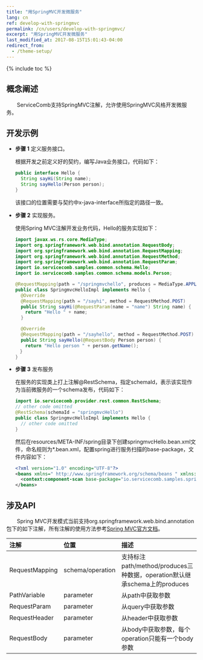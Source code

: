 ```yaml
---
title: "用SpringMVC开发微服务"
lang: cn
ref: develop-with-springmvc
permalink: /cn/users/develop-with-springmvc/
excerpt: "用SpringMVC开发微服务"
last_modified_at: 2017-08-15T15:01:43-04:00
redirect_from:
  - /theme-setup/
---
```


{% include toc %}
## 概念阐述

　　ServiceComb支持SpringMVC注解，允许使用SpringMVC风格开发微服务。

## 开发示例

* **步骤 1** 定义服务接口。

   根据开发之前定义好的契约，编写Java业务接口，代码如下：

   ```java
   public interface Hello {
     String sayHi(String name);
     String sayHello(Person person);
   }
   ```

   该接口的位置需要与契约中x-java-interface所指定的路径一致。

* **步骤 2** 实现服务。

   使用Spring MVC注解开发业务代码，Hello的服务实现如下：

   ```java
   import javax.ws.rs.core.MediaType;
   import org.springframework.web.bind.annotation.RequestBody;
   import org.springframework.web.bind.annotation.RequestMapping;
   import org.springframework.web.bind.annotation.RequestMethod;
   import org.springframework.web.bind.annotation.RequestParam;
   import io.servicecomb.samples.common.schema.Hello;
   import io.servicecomb.samples.common.schema.models.Person;
   
   @RequestMapping(path = "/springmvchello", produces = MediaType.APPLICATION_JSON)
   public class SpringmvcHelloImpl implements Hello {
     @Override
     @RequestMapping(path = "/sayhi", method = RequestMethod.POST)
     public String sayHi(@RequestParam(name = "name") String name) {
   　  return "Hello " + name;
     }

     @Override
     @RequestMapping(path = "/sayhello", method = RequestMethod.POST)
     public String sayHello(@RequestBody Person person) {
   　  return "Hello person " + person.getName();
   　}
   }
   ```

* **步骤 3** 发布服务

   在服务的实现类上打上注解@RestSchema，指定schemaId，表示该实现作为当前微服务的一个schema发布，代码如下：

   ```java
   import io.servicecomb.provider.rest.common.RestSchema;
   // other code omitted
   @RestSchema(schemaId = "springmvcHello")
   public class SpringmvcHelloImpl implements Hello {
     // other code omitted
   }
   ```

   然后在resources/META-INF/spring目录下创建springmvcHello.bean.xml文件，命名规则为\*.bean.xml，配置spring进行服务扫描的base-package，文件内容如下：

   ```xml
   <?xml version="1.0" encoding="UTF-8"?>
   <beans xmlns=" http://www.springframework.org/schema/beans " xmlns:xsi=" http://www.w3.org/2001/XMLSchema-instance " xmlns:p=" http://www.springframework.org/schema/p " xmlns:util=" http://www.springframework.org/schema/util " xmlns:cse=" http://www.huawei.com/schema/paas/cse/rpc " xmlns:context=" http://www.springframework.org/schema/context " xsi:schemaLocation=" http://www.springframework.org/schema/beans classpath:org/springframework/beans/factory/xml/spring-beans-3.0.xsd http://www.springframework.org/schema/context http://www.springframework.org/schema/context/spring-context-3.0.xsd  http://www.huawei.com/schema/paas/cse/rpc classpath:META-INF/spring/spring-paas-cse-rpc.xsd">  
     <context:component-scan base-package="io.servicecomb.samples.springmvc.povider"/> 
   </beans>
   ```

## 涉及API

　　Spring MVC开发模式当前支持org.springframework.web.bind.annotation包下的如下注解，所有注解的使用方法参考[Spring MVC官方文档](https://docs.spring.io/spring/docs/current/spring-framework-reference/html/mvc.html)。

| 注解 | 位置 | 描述 |
| :--- | :--- | :--- |
| RequestMapping | schema/operation | 支持标注path/method/produces三种数据，operation默认继承schema上的produces |
| PathVariable | parameter | 从path中获取参数 |
| RequestParam | parameter | 从query中获取参数 |
| RequestHeader | parameter | 从header中获取参数 |
| RequestBody | parameter | 从body中获取参数，每个operation只能有一个body参数 |
